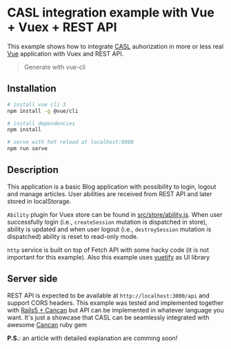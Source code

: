 # CASL integration example with Vue + Vuex + REST API

This example shows how to integrate [CASL](github.com/stalniy/casl) auhorization in more or less real [Vue](https://vuejs.org) application with Vuex and REST API.

> Generate with vue-cli

## Installation

``` bash
# install vue cli 3
npm install -g @vue/cli

# install dependencies
npm install

# serve with hot reload at localhost:8080
npm run serve
```

## Description

This application is a basic Blog application with possibility to login, logout and manage articles. User abilities are received from REST API and later stored in localStorage.

`Ability` plugin for Vuex store can be found in [src/store/ability.js](src/store/ability.js).
When user successfully login (i.e., `createSession` mutation is dispatched in store), ability is updated and when user logout (i.e., `destroySession` mutation is dispatched) ability is reset to read-only mode.

`http` service is built on top of Fetch API with some hacky code (it is not important for this example).
Also this example uses [vuetify](https://vuetifyjs.com/en/) as UI library

## Server side

REST API is expected to be available at `http://localhost:3000/api` and support CORS headers.
This example was tested and implemented together with [Rails5 + Cancan](https://github.com/stalniy/rails-cancan-api-example) but API can be implemented in whatever language you want.
It's just a showcase that CASL can be seamlessly integrated with awesome [Cancan](https://github.com/CanCanCommunity/cancancan) ruby gem

**P.S.**: an article with detailed explanation are comming soon!
